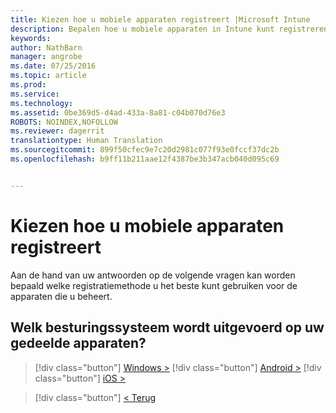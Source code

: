 ```yaml
---
title: Kiezen hoe u mobiele apparaten registreert |Microsoft Intune
description: Bepalen hoe u mobiele apparaten in Intune kunt registreren door enkele eenvoudige vragen te beantwoorden
keywords: 
author: NathBarn
manager: angrobe
ms.date: 07/25/2016
ms.topic: article
ms.prod: 
ms.service: 
ms.technology: 
ms.assetid: 0be369d5-d4ad-433a-8a81-c04b070d76e3
ROBOTS: NOINDEX,NOFOLLOW
ms.reviewer: dagerrit
translationtype: Human Translation
ms.sourcegitcommit: 899f50cfec9e7c20d2981c077f93e0fccf37dc2b
ms.openlocfilehash: b9ff11b211aae12f4387be3b347acb040d095c69


---
```

# Kiezen hoe u mobiele apparaten registreert

Aan de hand van uw antwoorden op de volgende vragen kan worden bepaald welke registratiemethode u het beste kunt gebruiken voor de apparaten die u beheert.

## **Welk besturingssysteem wordt uitgevoerd op uw gedeelde apparaten?**

  > [!div class="button"]
  [Windows >](/intune/deploy-use/enroll-corporate-owned-devices-with-the-device-enrollment-manager-in-microsoft-intune)
  > [!div class="button"]
  [Android >](/intune/deploy-use/enroll-corporate-owned-devices-with-the-device-enrollment-manager-in-microsoft-intune)
  > [!div class="button"]
  [iOS >](choose-how-to-enroll-devices5.md)

  > [!div class="button"]
  [< Terug](choose-how-to-enroll-devices3.md)



<!--HONumber=Sep16_HO2-->


